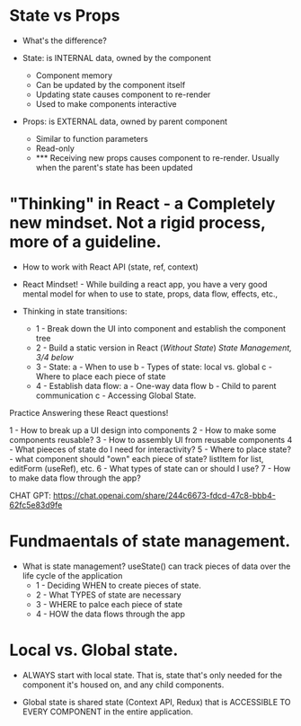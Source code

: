 # State vs Props

- What's the difference? 

- State: is INTERNAL data, owned by the component
    - Component memory
    - Can be updated by the component itself
    - Updating state causes component to re-render
    - Used to make components interactive

- Props: is EXTERNAL data, owned by parent component
    - Similar to function parameters
    - Read-only
    - *** Receiving new props causes component to re-render. Usually when the parent's state has been updated 

# "Thinking" in React - a Completely new mindset. Not a rigid process, more of a guideline.

- How to work with React API (state, ref, context)
- React Mindset! - While building a react app, you have a very good mental model for when to use to state, props, data flow, effects, etc.,

- Thinking in state transitions:
    - 1 - Break down the UI into component and establish the component tree
    - 2 - Build a static version in React (*Without State*)
        *State Management, 3/4 below*
    - 3 - State:
        a - When to use
        b - Types of state: local vs. global
        c - Where to place each piece of state
    - 4 - Establish data flow:
        a - One-way data flow
        b - Child to parent communication
        c - Accessing Global State.

Practice Answering these React questions!

1 - How to break up a UI design into components
2 - How to make some components reusable?
3 - How to assembly UI from reusable components
4 - What pieeces of state do I need for interactivity?
5 - Where to place state? - what component should "own" each piece of state? listItem for list, editForm (useRef), etc.
6 - What types of state can or should I use?
7 - How to make data flow through the app?

CHAT GPT: https://chat.openai.com/share/244c6673-fdcd-47c8-bbb4-62fc5e83d9fe

# Fundmaentals of state management.

- What is state management? useState() can track pieces of data over the life cycle of the application
    - 1 - Deciding WHEN to create pieces of state.
    - 2 - What TYPES of state are necessary
    - 3 - WHERE to palce each piece of state
    - 4 - HOW the data flows through the app

# Local vs. Global state.

- ALWAYS start with local state. That is, state that's only needed for the component it's housed on, and any child components.

- Global state is shared state (Context API, Redux) that is ACCESSIBLE TO EVERY COMPONENT in the entire application.
